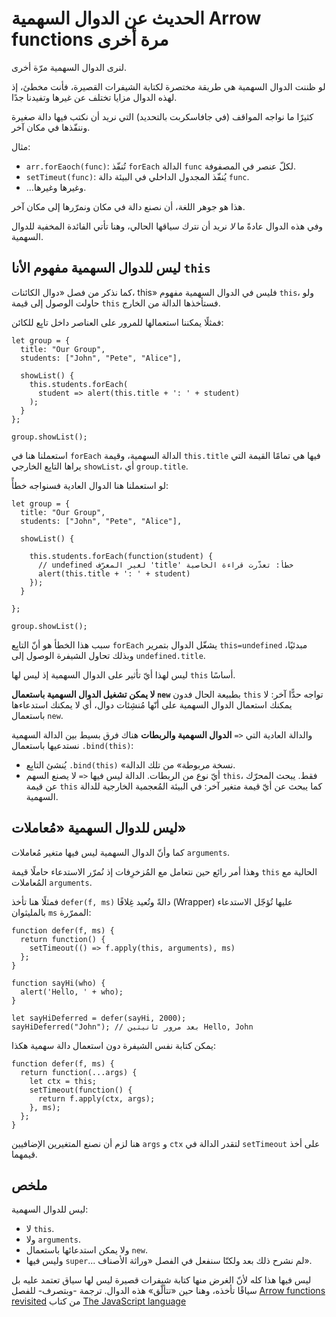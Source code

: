 ﻿
# الحديث عن الدوال السهمية Arrow functions مرة أخرى

لنرى الدوال السهمية مرّة أخرى.

لو ظننت الدوال السهمية هي طريقة مختصرة لكتابة الشيفرات القصيرة، فأنت مخطئ، إذ لهذه الدوال مزايا تختلف عن غيرها وتفيدنا جدًا.

كثيرًا ما نواجه المواقف (في جافاسكربت بالتحديد) التي نريد أن نكتب فيها دالة صغيرة وننفّذها في مكان آخر.

مثال:

- `‎arr.forEaoch(func)‎`: تُنفّذ `‎forEach‎` الدالة `‎func‎` لكلّ عنصر في المصفوفة.
- `‎setTimeut(func)‎`: يُنفّذ المجدول الداخلي في البيئة دالة `‎func‎`.
- ...وغيرها وغيرها.

هذا هو جوهر اللغة، أن نصنع دالة في مكان ونمرّرها إلى مكان آخر.

وفي هذه الدوال عادةً ما *لا* نريد أن نترك سياقها الحالي، وهنا تأتي الفائدة المخفية للدوال السهمية.

## ليس للدوال السهمية مفهوم الأنا `this`

كما نذكر من فصل «دوال الكائنات، this» فليس في الدوال السهمية مفهوم `‎this‎`، ولو حاولت الوصول إلى قيمة `‎this‎` فستأخذها الدالة من الخارج.

فمثلًا يمكننا استعمالها للمرور على العناصر داخل تابِع للكائن:

```
let group = {
  title: "Our Group",
  students: ["John", "Pete", "Alice"],

  showList() {
    this.students.forEach(
      student => alert(this.title + ': ' + student)
    );
  }
};

group.showList();
```

استعملنا هنا في `‎forEach‎` الدالة السهمية، وقيمة `‎this.title‎` فيها هي تمامًا القيمة التي يراها التابِع الخارجي `‎showList‎`، أي `‎group.title‎`.

لو استعملنا هنا الدوال العادية فسنواجه خطأً:

```
let group = {
  title: "Our Group",
  students: ["John", "Pete", "Alice"],

  showList() {
  
    this.students.forEach(function(student) {
      // ‫خطأ: تعذّرت قراءة الخاصية 'title' لغير المعرّف undefined
      alert(this.title + ': ' + student)
    });
  }

};

group.showList();
```

سبب هذا الخطأ هو أنّ التابِع `‎forEach‎` يشغّل الدوال بتمرير `‎this=undefined‎` مبدئيًا، وبذلك تحاول الشيفرة الوصول إلى `‎undefined.title‎`.

ليس لهذا أيّ تأثير على الدوال السهمية إذ ليس لها `‎this‎` أساسًا.

**لا يمكن تشغيل الدوال السهمية باستعمال `‎new‎`**
بطبيعة الحال فدون `‎this‎` تواجه حدًّا آخر: لا يمكنك استعمال الدوال السهمية على أنّها مُنشِئات دوال، أي لا يمكنك استدعاءها باستعمال `‎new‎`.

**الدوال السهمية والربطات**
هناك فرق بسيط بين الدالة السهمية `‎=>‎` والدالة العادية التي نستدعيها باستعمال  `‎.bind(this)‎`:

- يُنشئ التابِع `‎.bind(this)‎` «نسخة مربوطة» من تلك الدالة.
- لا يصنع السهم `‎=>‎` أيّ نوع من الربطات. الدالة ليس فيها `‎this‎`، فقط. يبحث المحرّك عن قيمة `‎this‎` كما يبحث عن أيّ قيمة متغير آخر: في البيئة المُعجمية الخارجية للدالة السهمية.

## ليس للدوال السهمية «مُعاملات»

كما وأنّ الدوال السهمية ليس فيها متغير مُعاملات `‎arguments‎`.

وهذا أمر رائع حين نتعامل مع المُزخرِفات إذ نُمرّر الاستدعاء حاملًا قيمة `‎this‎` الحالية مع المُعاملات `‎arguments‎`.

فمثلًا هنا تأخذ `‎defer(f, ms)‎` دالةً وتُعيد غِلافًا (Wrapper) عليها تُؤجّل الاستدعاء بالمليثوان `‎ms‎` الممرّرة:

```
function defer(f, ms) {
  return function() {
    setTimeout(() => f.apply(this, arguments), ms)
  };
}

function sayHi(who) {
  alert('Hello, ' + who);
}

let sayHiDeferred = defer(sayHi, 2000);
sayHiDeferred("John"); // ‫Hello, John بعد مرور ثانيتين
```

يمكن كتابة نفس الشيفرة دون استعمال دالة سهمية هكذا:

```
function defer(f, ms) {
  return function(...args) {
    let ctx = this;
    setTimeout(function() {
      return f.apply(ctx, args);
    }, ms);
  };
}
```

هنا لزم أن نصنع المتغيرين الإضافيين `‎args‎` و `‎ctx‎` لتقدر الدالة في `‎setTimeout‎` على أخذ قيمهما.

## ملخص

ليس للدوال السهمية:

- لا `‎this‎`.
- ولا `‎arguments‎`.
- ولا يمكن استدعائها باستعمال `‎new‎`.
- وليس فيها `‎super‎`... لم نشرح ذلك بعد ولكنّا سنفعل في الفصل «وراثة الأصناف».

ليس فيها هذا كله لأنّ الغرض منها كتابة شيفرات قصيرة ليس لها سياق تعتمد عليه بل سياقًا تأخذه، وهنا حين «تتألّق» هذه الدوال.
ترجمة -وبتصرف- للفصل [Arrow functions revisited](https://javascript.info/arrow-functions) من كتاب [The JavaScript language](https://javascript.info/js)

